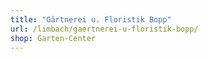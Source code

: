 ```yaml
---
title: "Gärtnerei u. Floristik Bopp"
url: /limbach/gaertnerei-u-floristik-bopp/
shop: Garten-Center
---
```

